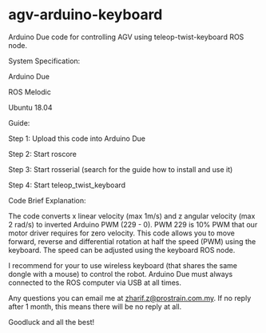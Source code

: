 # agv-arduino-keyboard
Arduino Due code for controlling AGV using teleop-twist-keyboard ROS node.

System Specification:

Arduino Due

ROS Melodic

Ubuntu 18.04

Guide:

Step 1: Upload this code into Arduino Due

Step 2: Start roscore

Step 3: Start rosserial (search for the guide how to install and use it)

Step 4: Start teleop_twist_keyboard

Code Brief Explanation:

The code converts x linear velocity (max 1m/s) and z angular velocity (max 2 rad/s) to inverted Arduino PWM (229 - 0). PWM 229 is 10% PWM that our motor driver requires for zero velocity. This code allows you to move forward, reverse and differential rotation at half the speed (PWM) using the keyboard. The speed can be adjusted using the keyboard ROS node.

I recommend for your to use wireless keyboard (that shares the same dongle with a mouse) to control the robot. Arduino Due must always connected to the ROS computer via USB at all times.

Any questions you can email me at zharif.z@prostrain.com.my. If no reply after 1 month, this means there will be no reply at all.

Goodluck and all the best!

